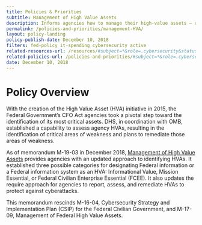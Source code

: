 ```yaml
---
title: Policies & Priorities
subtitle: Management of High Value Assets
description: Informs agencies how to manage their high-value assets — data and information on federal IT systems whose unauthorized disclosure would negatively impact the government.
permalink: /policies-and-priorities/management-HVA/
layout: policy-landing
policy-publish-date: December 10, 2018
filters: fed-policy it-spending cybersecurity active
related-resources-url: /resources/#subject=*&role=.cybersecurity&status=*
related-policies-url: /policies-and-priorities/#subject=*&role=.cybersecurity&status=*
date: December 10, 2018
---
```

# Policy Overview #
With the creation of the High Value Asset (HVA) initiative in 2015, the Federal Government’s CFO Act agencies took a pivotal step toward the identification of its most critical assets. DHS, in coordination with OMB, established a capability to assess agency HVAs, resulting in the identification of critical areas of weakness and plans to remediate those areas of weakness.

As of memorandum M-19-03 in December 2018, [Management of High Value Assets](https://www.whitehouse.gov/wp-content/uploads/2018/12/M-19-03.pdf) provides agencies with an updated approach to identifying HVAs. It established three possible categories for designating Federal information or a Federal information system as an HVA: Informational Value, Mission Essential, or Federal Civilian Enterprise Essential (FCEE). It also updates the require approach for agencies to report, assess, and remediate HVAs to protect against cyberattacks.

This memorandum rescinds M-16-04, Cybersecurity Strategy and Implementation Plan (CSIP) for the Federal Civilian Government, and M-17-09, Management of Federal High Value Assets.
